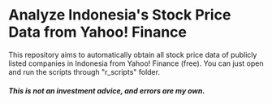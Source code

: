# Analyze Indonesia's Stock Price Data from Yahoo! Finance

This repository aims to automatically obtain all stock price data of publicly listed companies in Indonesia from Yahoo! Finance (free). You can just open and run the scripts through "r_scripts" folder.
  
##### This is not an investment advice, and errors are my own.
